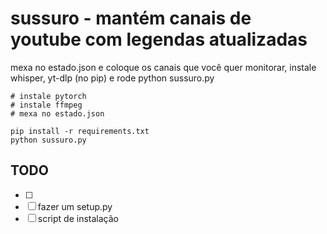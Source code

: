# sussuro - mantém canais de youtube com legendas atualizadas

mexa no estado.json e coloque os canais que você quer monitorar, instale whisper, yt-dlp (no pip) e rode python sussuro.py

```
# instale pytorch
# instale ffmpeg
# mexa no estado.json

pip install -r requirements.txt
python sussuro.py
```

## TODO
 - [ ] 
 - [ ] fazer um setup.py
 - [ ] script de instalação